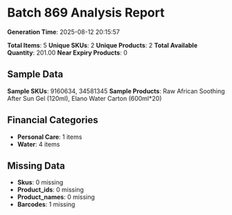 # Batch 869 Analysis Report

**Generation Time**: 2025-08-12 20:15:57

**Total Items**: 5
**Unique SKUs**: 2
**Unique Products**: 2
**Total Available Quantity**: 201.00
**Near Expiry Products**: 0

## Sample Data
**Sample SKUs**: 9160634, 34581345
**Sample Products**: Raw African Soothing After Sun Gel (120ml), Elano Water Carton (600ml*20)

## Financial Categories
- **Personal Care**: 1 items
- **Water**: 4 items

## Missing Data
- **Skus**: 0 missing
- **Product_ids**: 0 missing
- **Product_names**: 0 missing
- **Barcodes**: 1 missing
